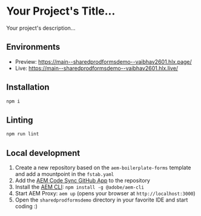 # Your Project's Title...
Your project's description...

## Environments
- Preview: https://main--sharedprodformsdemo--vaibhav2601.hlx.page/
- Live: https://main--sharedprodformsdemo--vaibhav2601.hlx.live/

## Installation

```sh
npm i
```

## Linting

```sh
npm run lint
```

## Local development

1. Create a new repository based on the `aem-boilerplate-forms` template and add a mountpoint in the `fstab.yaml`
1. Add the [AEM Code Sync GitHub App](https://github.com/apps/aem-code-sync) to the repository
1. Install the [AEM CLI](https://github.com/adobe/helix-cli): `npm install -g @adobe/aem-cli`
1. Start AEM Proxy: `aem up` (opens your browser at `http://localhost:3000`)
1. Open the `sharedprodformsdemo` directory in your favorite IDE and start coding :)
